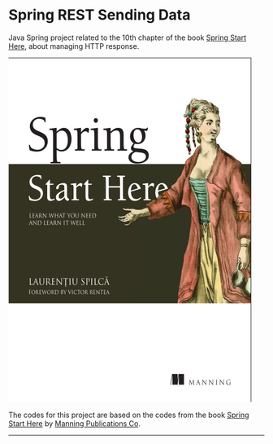 # Spring REST Sending Data

Java Spring project related to the 10th chapter of the book [Spring Start Here](https://livebook.manning.com/book/spring-start-here), about managing HTTP response.

![Spring Start Here Cover](img/cover.png)

The codes for this project are based on the codes from the book [Spring Start Here](https://livebook.manning.com/book/spring-start-here) by [Manning Publications Co](https://www.manning.com).

---
